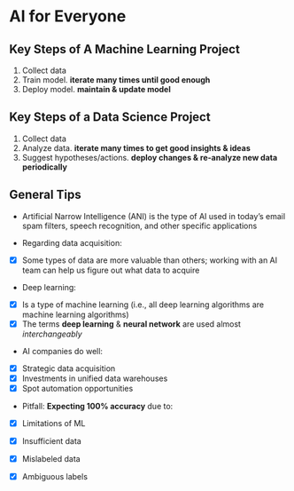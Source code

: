 # AI for Everyone

## Key Steps of A Machine Learning Project

1. Collect data 
2. Train model. __iterate many times until good enough__
3. Deploy model. __maintain & update model__

## Key Steps of a Data Science Project

1. Collect data
2. Analyze data. __iterate many times to get good insights & ideas__
3. Suggest hypotheses/actions. __deploy changes & re-analyze new data periodically__

 
 
 
 ## General Tips
 - Artificial Narrow Intelligence (ANI) is the type of AI used in today’s email spam filters, speech recognition, 
 and other specific applications
 
 - Regarding data acquisition: 
 - [x] Some types of data are more valuable than others; working with an AI team can help us figure 
 out what data to acquire
 
 - Deep learning:
 - [x] Is a type of machine learning (i.e., all deep learning algorithms are machine learning 
 algorithms)
 - [x] The terms __deep learning__ & __neural network__ are used almost *_interchangeably_*
  
 - AI companies do well:
 - [x] Strategic data acquisition
 - [x] Investments in unified data warehouses
 - [x] Spot automation opportunities
 
- Pitfall: __Expecting 100% accuracy__ due to:
- [x] Limitations of ML
- [x] Insufficient data
- [x] Mislabeled data
- [x] Ambiguous labels


